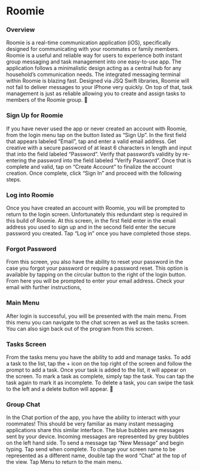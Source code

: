 # Roomie

### Overview
Roomie is a real-time communication application (iOS), specifically designed for communicating with your roommates or family members. Roomie is a useful and reliable way for users to experience both instant group messaging and task management into one easy-to-use app. The application follows a minimalistic design acting as a central hub for any household’s communication needs. 
The integrated messaging terminal within Roomie is blazing fast. Designed via JSQ Swift libraries, Roomie will not fail to deliver messages to your iPhone very quickly. On top of that, task management is just as reliable allowing you to create and assign tasks to members of the Roomie group. 

### Sign Up for Roomie
If you have never used the app or never created an account with Roomie, from the login menu tap on the button listed as “Sign Up”.
In the first field that appears labeled “Email”, tap and enter a valid email address. Get creative with a secure password of at least 6 characters in length and input that into the field labeled “Password”. Verify that password’s validity by re-entering the password into the field labeled “Verify Password”. Once that is complete and valid, tap on “Create Account” to finalize the account creation. Once complete, click “Sign In” and proceed with the following steps.

### Log into Roomie
Once you have created an account with Roomie, you will be prompted to return to the login screen. Unfortunately this redundant step is required in this build of Roomie.
At this screen, in the first field enter in the email address you used to sign up and in the second field enter the secure password you created. Tap “Log in” once you have completed those steps. 

### Forgot Password
From this screen, you also have the ability to reset your password in the case you forgot your password or require a password reset. This option is available by tapping on the circular button to the right of the login button. From here you will be prompted to enter your email address. Check your email with further instructions,

### Main Menu
After login is successful, you will be presented with the main menu. From this menu you can navigate to the chat screen as well as the tasks screen. You can also sign back out of the program from this screen.

### Tasks Screen
From the tasks menu you have the ability to add and manage tasks. To add a task to the list, tap the + icon on the top right of the screen and follow the prompt to add a task. Once your task is added to the list, it will appear on the screen. To mark a task as complete, simply tap the task. You can tap the task again to mark it as incomplete. To delete a task, you can swipe the task to the left and a delete button will appear. 

### Group Chat
In the Chat portion of the app, you have the ability to interact with your roommates! This should be very familiar as many instant messaging applications share this similar interface. The blue bubbles are messages sent by your device. Incoming messages are represented by grey bubbles on the left hand side. To send a message tap “New Message” and begin typing. Tap send when complete. To change your screen name to be represented as a different name, double tap the word “Chat” at the top of the view. Tap Menu to return to the main menu.
